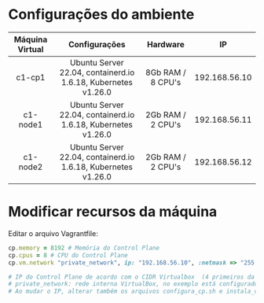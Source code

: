 # Configurações do ambiente

|Máquina Virtual|Configurações|Hardware|IP|
|:---:|:---:|:---:|:---:|
|c1-cp1|Ubuntu Server 22.04, containerd.io 1.6.18, Kubernetes v1.26.0|8Gb RAM / 8 CPU's|192.168.56.10|
|c1-node1|Ubuntu Server 22.04, containerd.io 1.6.18, Kubernetes v1.26.0|2Gb RAM / 2 CPU's|192.168.56.11|
|c1-node2|Ubuntu Server 22.04, containerd.io 1.6.18, Kubernetes v1.26.0|2Gb RAM / 2 CPU's|192.168.56.12|

# Modificar recursos da máquina

Editar o arquivo Vagrantfile:
```ruby
cp.memory = 8192 # Memória do Control Plane
cp.cpus = 8 # CPU do Control Plane
cp.vm.network "private_network", ip: "192.168.56.10", :netmask => "255.255.255.0"

# IP do Control Plane de acordo com o CIDR Virtualbox  (4 primeiros da rede são reservados)
# private_network: rede interna VirtualBox, no exemplo está configurado o CIDR 192.168.56.0/24
# Ao mudar o IP, alterar também os arquivos configura_cp.sh e instala_containerd.sh
```
